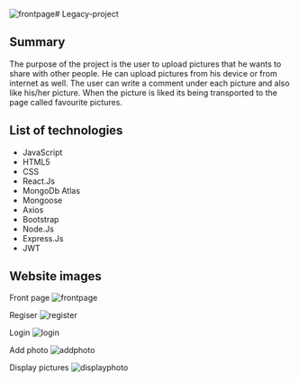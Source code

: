 ![frontpage](https://github.com/Guillaumelkl/Legacy-project/assets/117196462/01e6d99f-cba0-472d-beca-2f8e5398109a)# Legacy-project 
## Summary
The  purpose of the project is the user to upload pictures that he wants to share with other people. He can upload pictures from his device or from internet as well. The user can write a comment under each picture and also like his/her picture. When the picture is liked its being transported to the page called favourite pictures.

## List of technologies
- JavaScript
- HTML5
- CSS
- React.Js
- MongoDb Atlas
- Mongoose
- Axios
- Bootstrap
- Node.Js
- Express.Js
- JWT

## Website images
Front page
![frontpage](https://github.com/Guillaumelkl/Legacy-project/assets/117196462/355a1d2d-112a-4741-b00b-7c1d0b398baa)




Regiser
![register](https://github.com/Guillaumelkl/Legacy-project/assets/117196462/5e983f54-ef30-41b7-be42-4f4921dbdf58)


Login
![login](https://github.com/Guillaumelkl/Legacy-project/assets/117196462/4530e30d-cd58-4d32-b91c-86015b96bd9e)


Add photo
![addphoto](https://github.com/Guillaumelkl/Legacy-project/assets/117196462/2b116587-9b61-40ef-abb5-abd75cb31a02)


Display pictures
![displayphoto](https://github.com/Guillaumelkl/Legacy-project/assets/117196462/53a62e2d-35dd-4507-baca-9c371d9bb7be)


